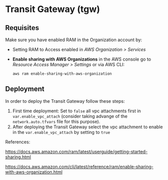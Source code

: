 # Transit Gateway (tgw)

## Requisites
Make sure you have enabled RAM in the Organization account by:

* Setting RAM to Access enabled in *AWS Organization > Services*

* **Enable sharing with AWS Organizations**  in the AWS console go to *Resource Access Manager > Settings* or via AWS CLI:

  `aws ram enable-sharing-with-aws-organization`


## Deployment

In order to deploy the Transit Gateway follow these steps:

1. First time deployment: Set to `false` all vpc attachments first in `var.enable_vpc_attach` (consider taking advange of the `network.auto.tfvars` file for this purpose).
2. After deploying the Transit Gateway select the vpc attachment to enable in the `var.enable_vpc_attach` by setting to `true`



References:

https://docs.aws.amazon.com/ram/latest/userguide/getting-started-sharing.html

https://docs.aws.amazon.com/cli/latest/reference/ram/enable-sharing-with-aws-organization.html
